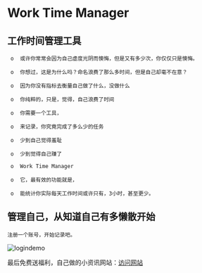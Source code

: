 # Work Time Manager
  
  ## 工作时间管理工具
    
```
 o  或许你常常会因为自己虚度光阴而懊悔，但是又有多少次，你仅仅只是懊悔。

 o  你想过，这是为什么吗？命名浪费了那么多时间，但是自己却毫不在意？

 o  因为你没有指标去衡量自己做了什么，没做什么

 o  你纯粹的，只是，觉得，自己浪费了时间

 o  你需要一个工具，

 o  来记录，你究竟完成了多么少的任务

 o  少到自己觉得羞耻

 o  少到觉得自己赚了 

 o  Work Time Manager 

 o  它，最有效的功能就是，

 o  能统计你实际每天工作时间或许只有，3小时，甚至更少。

```


## 管理自己，从知道自己有多懒散开始

```
注册一个账号，开始记录吧。

```

![logindemo](https://github.com/d100000/worktimemanage/blob/master/WorkTime/demo/%E4%BC%98%E5%8C%96%E7%89%88WorkTimeManage1.0.gif "New Demo")


最后免费送福利，自己做的小资讯网站：[访问网站](http://fuliyuan.tk)
